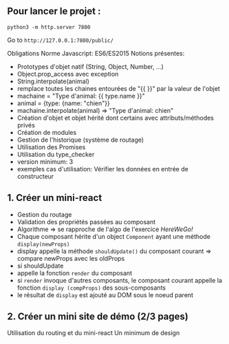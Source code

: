 ## Pour lancer le projet :

`python3 -m http.server 7800`

Go to `http://127.0.0.1:7800/public/`

Obligations
Norme Javascript: ES6/ES2015 Notions présentes:

- Prototypes d'objet natif (String, Object, Number, ...)
- Object.prop_access avec exception
- String.interpolate(animal)
- remplace toutes les chaines entourées de "{{ }}" par la valeur de l'objet
- machaine = "Type d'animal: {{ type.name }}"
- animal = {type: {name: "chien"}}
- machaine.interpolate(animal) => "Type d'animal: chien"
- Création d'objet et objet hérité dont certains avec attributs/méthodes privés
- Création de modules
- Gestion de l'historique (système de routage)
- Utilisation des Promises
- Utilisation du type_checker
- version minimum: 3
- exemples cas d'utilisation: Vérifier les données en entrée de constructeur

## 1. Créer un mini-react

- Gestion du routage
- Validation des propriétés passées au composant
- Algorithme => se rapproche de l'algo de l'exercice _HereWeGo!_
- Chaque composant hérite d'un object `Component` ayant une méthode `display(newProps)`
- display appelle la méthode `shouldUpdate()` du composant courant => compare newProps avec les oldProps
- si shouldUpdate
- appelle la fonction `render` du composant
- si `render` invoque d'autres composants, le composant courant appelle la fonction `display (compProps)` des sous-composants
- le résultat de `display` est ajouté au DOM sous le noeud parent

## 2. Créer un mini site de démo (2/3 pages)

Utilisation du routing et du mini-react
Un minimum de design
